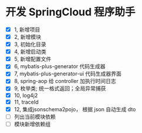 # 开发 SpringCloud 程序助手

- [x] 1, 新增项目
- [x] 2, 新增模块
- [x] 3, 初始化目录
- [x] 4, 新增启动类
- [x] 5, 新增配置文件
- [x] 6, mybatis-plus-generator 代码生成器
- [x] 7, mybatis-plus-generator-ui 代码生成器界面
- [x] 8, spring-aop 给 controller 加执行时间日志
- [x] 9, 枚举类; 统一格式返回；全局异常捕获
- [x] 10, log4j2
- [x] 11, traceId
- [x] 12, 集成jsonschema2pojo， 根据 json 自动生成 dto
- [ ] 列出当前模块依赖
- [ ] 模块新增依赖组
